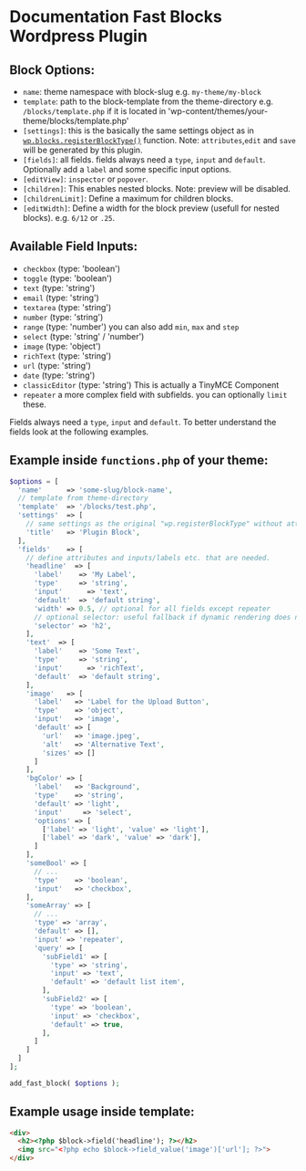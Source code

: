 # Documentation Fast Blocks Wordpress Plugin

## Block Options:
- `name`: theme namespace with block-slug e.g. `my-theme/my-block`
- `template`: path to the block-template from the theme-directory e.g. `/blocks/template.php` if it is located in 'wp-content/themes/your-theme/blocks/template.php'
- `[settings]`: this is the basically the same settings object as in [`wp.blocks.registerBlockType()`](https://developer.wordpress.org/block-editor/reference-guides/block-api/block-registration/) function. Note: `attributes`,`edit` and `save` will be generated by this plugin. 
- `[fields]`: all fields. fields always need a `type`, `input` and `default`. Optionally add a `label` and some specific input options.
- `[editView]`: `inspector` or `popover`.
- `[children]`: This enables nested blocks. Note: preview will be disabled.
- `[childrenLimit]`: Define a maximum for children blocks.
- `[editWidth]`: Define a width for the block preview (usefull for nested blocks). e.g. `6/12` or `.25`.

## Available Field Inputs:
- `checkbox` (type: 'boolean')
- `toggle` (type: 'boolean')
- `text` (type: 'string') 
- `email` (type: 'string') 
- `textarea` (type: 'string')
- `number` (type: 'string')
- `range` (type: 'number') you can also add `min`, `max` and `step`
- `select` (type: 'string' / 'number')
- `image` (type: 'object')
- `richText` (type: 'string')
- `url` (type: 'string')
- `date` (type: 'string')
- `classicEditor` (type: 'string') This is actually a TinyMCE Component
- `repeater` a more complex field with subfields. you can optionally `limit` these.

Fields always need a `type`, `input` and `default`.
To better understand the fields look at the following examples.

## Example inside `functions.php` of your theme:

```php
$options = [
  'name'      => 'some-slug/block-name',
  // template from theme-directory
  'template'  => '/blocks/test.php',
  'settings'  => [
    // same settings as the original "wp.registerBlockType" without attributes.
    'title'   => 'Plugin Block',
  ],
  'fields'    => [
    // define attributes and inputs/labels etc. that are needed.
    'headline'  => [
      'label'    => 'My Label',
      'type'     => 'string',
      'input'	   => 'text',
      'default'  => 'default string',
      'width' => 0.5, // optional for all fields except repeater
      // optional selector: useful fallback if dynamic rendering does not work. Also good for WP SEO PLugins.
      'selector' => 'h2',
    ],
    'text'  => [
      'label'    => 'Some Text',
      'type'     => 'string',
      'input'	   => 'richText',
      'default'  => 'default string',
    ],
    'image'   => [
      'label'   => 'Label for the Upload Button',
      'type'    => 'object',
      'input'   => 'image',
      'default' => [
        'url'   => 'image.jpeg',
        'alt'   => 'Alternative Text',
        'sizes' => []
      ]
    ],
    'bgColor' => [
      'label'   => 'Background',
      'type'    => 'string',
      'default' => 'light',
      'input'	  => 'select',
      'options' => [
        ['label' => 'light', 'value' => 'light'],
        ['label' => 'dark', 'value' => 'dark'],
      ]
    ],
    'someBool' => [
      // ...
      'type'    => 'boolean',
      'input'   => 'checkbox',
    ],
    'someArray' => [
      // ...
      'type' => 'array',
      'default' => [],
      'input' => 'repeater',
      'query' => [
        'subField1' => [
          'type' => 'string',
          'input' => 'text',
          'default' => 'default list item',
        ],
        'subField2' => [
          'type' => 'boolean',
          'input' => 'checkbox',
          'default' => true,
        ],
      ]
    ]
  ]
];

add_fast_block( $options );
```


## Example usage inside template:

```html
<div>
  <h2><?php $block->field('headline'); ?></h2>
  <img src="<?php echo $block->field_value('image')['url']; ?>">
</div>
```

